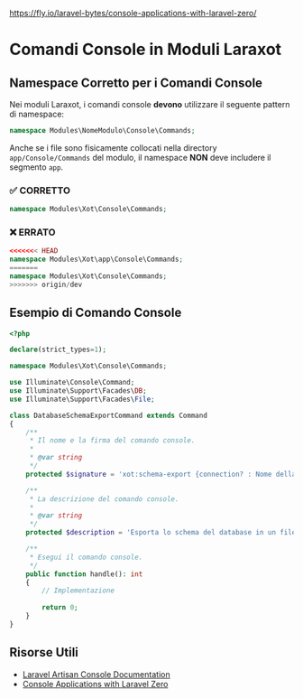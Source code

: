 https://fly.io/laravel-bytes/console-applications-with-laravel-zero/

# Comandi Console in Moduli Laraxot

## Namespace Corretto per i Comandi Console

Nei moduli Laraxot, i comandi console **devono** utilizzare il seguente pattern di namespace:

```php
namespace Modules\NomeModulo\Console\Commands;
```

Anche se i file sono fisicamente collocati nella directory `app/Console/Commands` del modulo, il namespace **NON** deve includere il segmento `app`.

### ✅ CORRETTO
```php
namespace Modules\Xot\Console\Commands;
```

### ❌ ERRATO
```php
<<<<<<< HEAD
namespace Modules\Xot\app\Console\Commands;
=======
namespace Modules\Xot\Console\Commands;
>>>>>>> origin/dev
```

## Esempio di Comando Console

```php
<?php

declare(strict_types=1);

namespace Modules\Xot\Console\Commands;

use Illuminate\Console\Command;
use Illuminate\Support\Facades\DB;
use Illuminate\Support\Facades\File;

class DatabaseSchemaExportCommand extends Command
{
    /**
     * Il nome e la firma del comando console.
     *
     * @var string
     */
    protected $signature = 'xot:schema-export {connection? : Nome della connessione database} {--output=docs/db_schema.json : Percorso file di output}';

    /**
     * La descrizione del comando console.
     *
     * @var string
     */
    protected $description = 'Esporta lo schema del database in un file JSON completo';

    /**
     * Esegui il comando console.
     */
    public function handle(): int
    {
        // Implementazione
        
        return 0;
    }
}
```

## Risorse Utili
- [Laravel Artisan Console Documentation](https://laravel.com/docs/10.x/artisan)
- [Console Applications with Laravel Zero](https://fly.io/laravel-bytes/console-applications-with-laravel-zero/)

